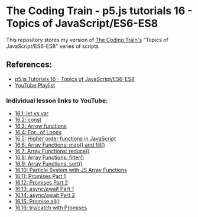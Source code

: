 # The Coding Train - p5.js tutorials 16 - Topics of JavaScript/ES6-ES8

This repository stores my version of [The Coding Train's](https://thecodingtrain.com/) "Topics of JavaScript/ES6-ES8" series of scripts

## References:

-    [p5.js Tutorials 16 - Topics of JavaScript/ES6-ES8](https://thecodingtrain.com/Tutorials/16-javascript-es6/)
-    [YouTube Playlist](https://www.youtube.com/playlist?list=PLRqwX-V7Uu6YgpA3Oht-7B4NBQwFVe3pr)

### Individual lesson links to YouTube:

-    [16.1: let vs var](https://youtu.be/q8SHaDQdul0)
-    [16.2: const](https://youtu.be/2iLVFyYwyRA)
-    [16.3: Arrow functions](https://youtu.be/mrYMzpbFz18)
-    [16.4: For...of Loops](https://youtu.be/Y8sMnRQYr3c)
-    [16.5: Higher order functions in JavaScript](https://youtu.be/H4awPsyugS0)
-    [16.6: Array Functions: map() and fill()](https://youtu.be/EnYlhbpzhU4)
-    [16.7: Array Functions: reduce()](https://youtu.be/-LFjnY1PEDA)
-    [16.8: Array Functions: filter()](https://youtu.be/qmnH5MT_luk)
-    [16.9: Array Functions: sort()](https://youtu.be/MWD-iKzR2c8)
-    [16.10: Particle System with JS Array Functions](https://youtu.be/m9bRVQ_-DXY)
-    [16.11: Promises Part 1](https://youtu.be/QO4NXhWo_NM)
-    [16.12: Promises Part 2](https://youtu.be/AwyoVjVXnLk)
-    [16.13: async/await Part 1](https://youtu.be/XO77Fib9tSI)
-    [16.14: async/await Part 2]()
-    [16.15: Promise.all()]()
-    [16.16: try/catch with Promises]()
